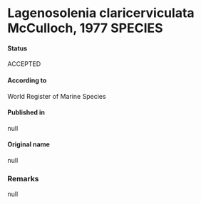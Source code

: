 Lagenosolenia claricerviculata McCulloch, 1977 SPECIES
=======

#### Status
ACCEPTED

#### According to
World Register of Marine Species

#### Published in
null

#### Original name
null

### Remarks
null
